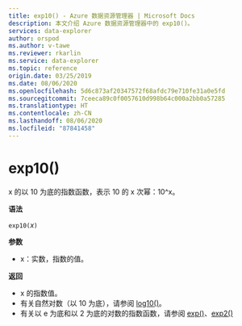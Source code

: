 ```yaml
---
title: exp10() - Azure 数据资源管理器 | Microsoft Docs
description: 本文介绍 Azure 数据资源管理器中的 exp10()。
services: data-explorer
author: orspod
ms.author: v-tawe
ms.reviewer: rkarlin
ms.service: data-explorer
ms.topic: reference
origin.date: 03/25/2019
ms.date: 08/06/2020
ms.openlocfilehash: 5d6c873af20347572f68afdc79e710fe31a0e5fd
ms.sourcegitcommit: 7ceeca89c0f0057610d998b64c000a2bb0a57285
ms.translationtype: HT
ms.contentlocale: zh-CN
ms.lasthandoff: 08/06/2020
ms.locfileid: "87841458"
---
```

# <a name="exp10"></a>exp10()

x 的以 10 为底的指数函数，表示 10 的 x 次幂：10^x。  

**语法**

`exp10(`*x*`)`

**参数**

* x：实数，指数的值。

**返回**

* x 的指数值。
* 有关自然对数（以 10 为底），请参阅 [log10()](log10-function.md)。
* 有关以 e 为底和以 2 为底的对数的指数函数，请参阅 [exp()](exp-function.md)、[exp2()](exp2-function.md)